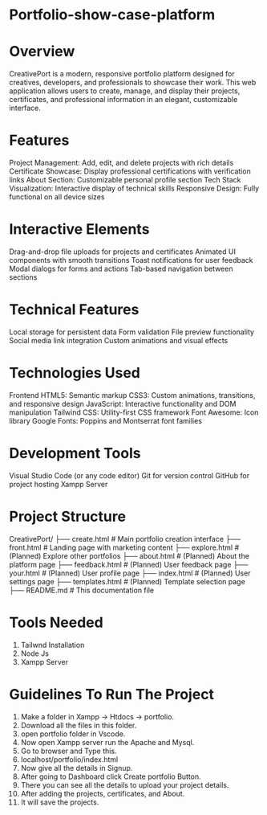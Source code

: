 # Portfolio-show-case-platform
# Overview
CreativePort is a modern, responsive portfolio platform designed for creatives, developers, and professionals to showcase their work. This web application allows users to create, manage, and display their projects, certificates, and professional information in an elegant, customizable interface.
# Features
Project Management: Add, edit, and delete projects with rich details
Certificate Showcase: Display professional certifications with verification links
About Section: Customizable personal profile section
Tech Stack Visualization: Interactive display of technical skills
Responsive Design: Fully functional on all device sizes
# Interactive Elements
Drag-and-drop file uploads for projects and certificates
Animated UI components with smooth transitions
Toast notifications for user feedback
Modal dialogs for forms and actions
Tab-based navigation between sections
# Technical Features
Local storage for persistent data
Form validation
File preview functionality
Social media link integration
Custom animations and visual effects
# Technologies Used
Frontend
HTML5: Semantic markup
CSS3: Custom animations, transitions, and responsive design
JavaScript: Interactive functionality and DOM manipulation
Tailwind CSS: Utility-first CSS framework
Font Awesome: Icon library
Google Fonts: Poppins and Montserrat font families
# Development Tools
Visual Studio Code (or any code editor)
Git for version control
GitHub for project hosting
Xampp Server
# Project Structure
CreativePort/ ├── create.html # Main portfolio creation interface ├── front.html # Landing page with marketing content ├── explore.html # (Planned) Explore other portfolios ├── about.html # (Planned) About the platform page ├── feedback.html # (Planned) User feedback page ├── your.html # (Planned) User profile page ├── index.html # (Planned) User settings page ├── templates.html # (Planned) Template selection page ├── README.md # This documentation file
# Tools Needed
1. Tailwnd Installation
2. Node Js
3. Xampp Server
# Guidelines To Run The Project
1. Make a folder in Xampp -> Htdocs -> portfolio.
2. Download all the files in this folder.
3. open portfolio folder in Vscode.
4. Now open Xampp server run the Apache and Mysql.
5. Go to browser and Type this.
6. localhost/portfolio/index.html
7. Now give all the details in Signup.
8. After going to Dashboard click Create portfolio Button.
9. There you can see all the details to upload your project details.
10. After adding the projects, certificates, and About.
11. It will save the projects.
